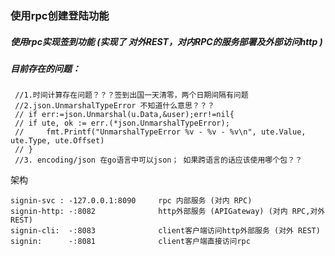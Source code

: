 ### 使用rpc创建登陆功能

##### 使用rpc实现签到功能 (实现了 对外REST，对内RPC的服务部署及外部访问http )
##### 目前存在的问题：
```text
 //1.时间计算存在问题？？？签到出国一天清零，两个日期间隔有问题
 //2.json.UnmarshalTypeError 不知道什么意思？？？
 // if err:=json.Unmarshal(u.Data,&user);err!=nil{
 //	if ute, ok := err.(*json.UnmarshalTypeError);
 //  	fmt.Printf("UnmarshalTypeError %v - %v - %v\n", ute.Value, ute.Type, ute.Offset)
 //	}
 //3. encoding/json 在go语言中可以json； 如果跨语言的话应该使用哪个包？？
```
     

架构
```text
signin-svc : -127.0.0.1:8090     rpc 内部服务 (对内 RPC)
signin-http: -:8082              http外部服务 (APIGateway) (对内 RPC,对外 REST)
signin-cli:  -:8083              client客户端访问http外部服务 (对外 REST)
signin:      -:8081              client客户端直接访问rpc
```
